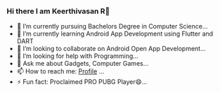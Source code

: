 ### Hi there I am Keerthivasan R👋

- 🔭 I’m currently pursuing Bachelors Degree in Computer Science...
- 🌱 I’m currently learning Android App Development using Flutter and DART
- 👯 I’m looking to collaborate on Android Open App Development...
- 🤔 I’m looking for help with Programming...
- 💬 Ask me about Gadgets, Computer Games...
- 📫 How to reach me: [Profile](https://r-keerthivasan.github.io/KeerthivasanR/) ...
- ⚡ Fun fact: Proclaimed PRO PUBG Player😄...
